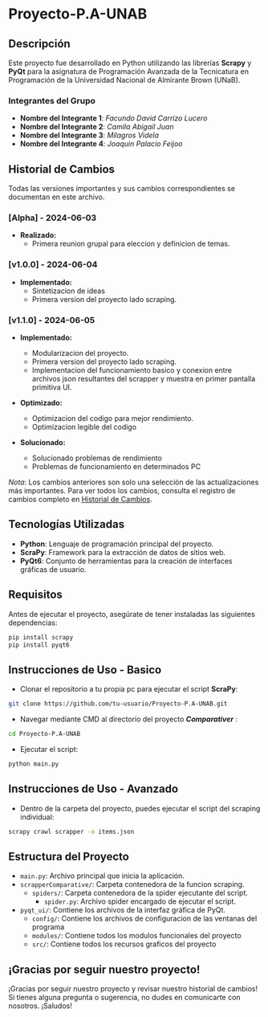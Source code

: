 # Proyecto-P.A-UNAB

## Descripción

Este proyecto fue desarrollado en Python utilizando las librerías **Scrapy** y **PyQt** para la asignatura de Programación Avanzada de la Tecnicatura en Programación de la Universidad Nacional de Almirante Brown (UNaB).

### Integrantes del Grupo

- **Nombre del Integrante 1**: _Facundo David Carrizo Lucero_
- **Nombre del Integrante 2**: _Camila Abigail Juan_
- **Nombre del Integrante 3**: _Milagros Videla_
- **Nombre del Integrante 4**: _Joaquin Palacio Feijoo_


## Historial de Cambios

Todas las versiones importantes y sus cambios correspondientes se documentan en este archivo.

### [Alpha] - 2024-06-03

- **Realizado:**
  - Primera reunion grupal para eleccion y definicion de temas.

### [v1.0.0] - 2024-06-04

- **Implementado:**
  - Sintetizacion de ideas 
  - Primera version del proyecto lado scraping.


### [v1.1.0] - 2024-06-05
- **Implementado:**
  - Modularizacion del proyecto. 
  - Primera version del proyecto lado scraping.
  - Implementacion del funcionamiento basico y conexion entre archivos json resultantes del scrapper y muestra en primer pantalla primitiva UI.

- **Optimizado:**
  - Optimizacion del codigo para mejor rendimiento.
  - Optimizacion legible del codigo

- **Solucionado:**
  - Solucionado problemas de rendimiento
  - Problemas de funcionamiento en determinados PC

 


*Nota*: Los cambios anteriores son solo una selección de las actualizaciones más importantes. Para ver todos los cambios, consulta el registro de cambios completo en [Historial de Cambios](#historial-de-cambios).

## Tecnologías Utilizadas

- **Python**: Lenguaje de programación principal del proyecto.
- **ScraPy**: Framework para la extracción de datos de sitios web.
- **PyQt6**: Conjunto de herramientas para la creación de interfaces gráficas de usuario.

## Requisitos

Antes de ejecutar el proyecto, asegúrate de tener instaladas las siguientes dependencias:

```sh
pip install scrapy
pip install pyqt6
```

## Instrucciones de Uso - Basico

- Clonar el repositorio a tu propia pc para ejecutar el script **ScraPy**:
```sh
git clone https://github.com/tu-usuario/Proyecto-P.A-UNAB.git
```

- Navegar mediante CMD al directorio del proyecto _**Comparativer**_ :
```sh
cd Proyecto-P.A-UNAB
```

- Ejecutar el script:
```sh
python main.py
```

## Instrucciones de Uso - Avanzado

- Dentro de la carpeta del proyecto, puedes ejecutar el script del scraping individual:
```sh
scrapy crawl scrapper -o items.json
```


## Estructura del Proyecto

- `main.py`: Archivo principal que inicia la aplicación.
- `scrapperComparative/`: Carpeta contenedora de la funcion scraping.
    - `spiders/`: Carpeta contenedora de la spider ejecutante del script.
        - `spider.py`: Archivo spider encargado de ejecutar el script.
- `pyqt_ui/`: Contiene los archivos de la interfaz gráfica de PyQt.
  - `config/`: Contiene los archivos de configuracion de las ventanas del programa
  - `modules/`: Contiene todos los modulos funcionales del proyecto
  - `src/`: Contiene todos los recursos graficos del proyecto

## ¡Gracias por seguir nuestro proyecto!

¡Gracias por seguir nuestro proyecto y revisar nuestro historial de cambios! Si tienes alguna pregunta o sugerencia, no dudes en comunicarte con nosotros. ¡Saludos!
